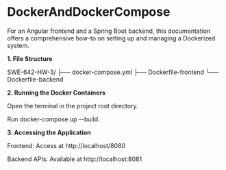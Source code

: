 # DockerAndDockerCompose

For an Angular frontend and a Spring Boot backend, this documentation offers a comprehensive how-to on setting up and managing a Dockerized system.

**1. File Structure**

SWE-642-HW-3/
├── docker-compose.yml
├── Dockerfile-frontend
└── Dockerfile-backend

**2. Running the Docker Containers**

Open the terminal in the project root directory.

Run docker-compose up --build.

**3. Accessing the Application**

Frontend: Access at http://localhost/8080

Backend APIs: Available at http://localhost:8081
